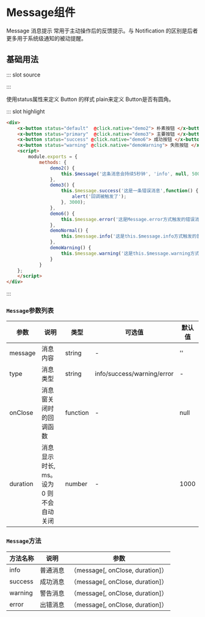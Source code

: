 
# Message组件
Message 消息提示
常用于主动操作后的反馈提示。与 Notification 的区别是后者更多用于系统级通知的被动提醒。
## 基础用法

<script>
    module.exports = {
        methods: {
            demo2() {
                this.$message('这条消息会持续5秒钟', 'info', null, 5000);
            },
            demo3() {
                this.$message.success('这是一条错误消息',function() {
                    alert('触发回调');
                }, 3000);
            },
            demo6() {
                this.$message.error('这是Message.error方式触发的错误消息');
            },
            demoNormal() {
                this.$message.info('这是this.$message.info方式触发的普通消息');
            },
            demoWarning() {
                this.$message.warning('这是this.$message.warning方式触发的警告消息');
            }
        }
  };
</script>

<demo-block-demo-block>
::: slot source
<template>
    <!-- 状态按钮 -->
    <div>
        <x-button status="default"  @click.native="demo2"> 朴素按钮 </x-button>
        <x-button status="primary"  @click.native="demo3"> 主要按钮 </x-button>
        <x-button status="success" @click.native="demo6"> 成功按钮 </x-button>
        <x-button status="warning" @click.native="demoWarning"> 失败按钮 </x-button>
    </div>
</template>

:::

使用status属性来定义 Button 的样式 plain来定义 Button是否有圆角。

::: slot highlight

```html
<div>
    <x-button status="default"  @click.native="demo2"> 朴素按钮 </x-button>
    <x-button status="primary"  @click.native="demo3"> 主要按钮 </x-button>
    <x-button status="success" @click.native="demo6"> 成功按钮 </x-button>
    <x-button status="warning" @click.native="demoWarning"> 失败按钮 </x-button>
    <script>
        module.exports = {
            methods: {
                demo2() {
                    this.$message('这条消息会持续5秒钟', 'info', null, 5000);
                },
                demo3() {
                    this.$message.success('这是一条错误消息',function() {
                        alert('回调被触发了');
                    }, 3000);
                },
                demo6() {
                    this.$message.error('这是Message.error方式触发的错误消息');
                },
                demoNormal() {
                    this.$message.info('这是this.$message.info方式触发的普通消息');
                },
                demoWarning() {
                    this.$message.warning('这是this.$message.warning方式触发的警告消息');
                }
            }
    };
    </script>
</div>
```
:::
</demo-block-demo-block>


### `Message`参数列表

| 参数      | 说明                             | 类型      | 可选值       | 默认值 |
| -------- | -------------------------------- | -------- | ----------- | ----- |
| message  | 消息内容         | string   | - | '' |
| type     | 消息类型         |  string  | info/success/warning/error | - |
| onClose  | 消息窗关闭时的回调函数 | function  | -  | null |
| duration | 消息显示时长, ms。设为 0 则不会自动关闭 | number | - | 1000 |


### `Message`方法
| 方法名称   | 说明                             | 参数  |
| -------  | -------------------------------- | -------- |
| info   | 普通消息                          | （message[, onClose, duration]）         |
| success  | 成功消息                          | （message[, onClose, duration]）         |
| warning  | 警告消息                          | （message[, onClose, duration]）         |
| error    | 出错消息                          | （message[, onClose, duration]）         |



